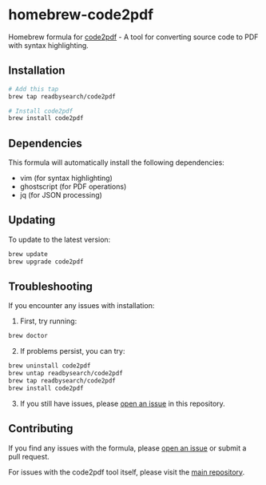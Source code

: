 # homebrew-code2pdf

Homebrew formula for [code2pdf](https://github.com/readbysearch/code2pdf) - A tool for converting source code to PDF with syntax highlighting.

## Installation

```bash
# Add this tap
brew tap readbysearch/code2pdf

# Install code2pdf
brew install code2pdf
```

## Dependencies

This formula will automatically install the following dependencies:
- vim (for syntax highlighting)
- ghostscript (for PDF operations)
- jq (for JSON processing)

## Updating

To update to the latest version:
```bash
brew update
brew upgrade code2pdf
```

## Troubleshooting

If you encounter any issues with installation:

1. First, try running:
```bash
brew doctor
```

2. If problems persist, you can try:
```bash
brew uninstall code2pdf
brew untap readbysearch/code2pdf
brew tap readbysearch/code2pdf
brew install code2pdf
```

3. If you still have issues, please [open an issue](https://github.com/readbysearch/homebrew-code2pdf/issues) in this repository.

## Contributing

If you find any issues with the formula, please [open an issue](https://github.com/readbysearch/homebrew-code2pdf/issues) or submit a pull request.

For issues with the code2pdf tool itself, please visit the [main repository](https://github.com/readbysearch/code2pdf).
